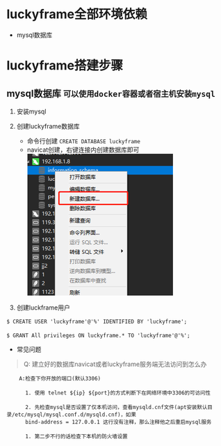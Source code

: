 # luckyframe全部环境依赖

* mysql数据库 

# luckyframe搭建步骤

##  mysql数据库 `可以使用docker容器或者宿主机安装mysql`

1. 安装mysql
2. 创建luckyframe数据库
   - 命令行创建
        `CREATE DATABASE luckyframe`
   - navicat创建，右键连接内创建数据库即可
        ![](./readmeRes/img/创建数据库.png)

3. 创建luckframe用户

```
$ CREATE USER 'luckyframe'@'%' IDENTIFIED BY 'luckyframe';
    
$ GRANT All privileges ON luckyframe.* TO 'luckyframe'@'%';
```
- 常见问题
        
> Q: 建立好的数据库navicat或者luckyframe服务端无法访问到怎么办

```
    A:检查下你开放的端口(默认3306)
     
      1. 使用 telnet ${ip} ${port}的方式判断下在网络环境中3306的可访问性
      
      2. 先检查mysql是否设置了仅本机访问，查看mysqld.cnf文件(apt安装默认目录/etc/mysql/mysql.conf.d/mysqld.cnf)，如果
      bind-address = 127.0.0.1 这行没有注释，那么注释他之后重启mysql服务
      
      1. 第二步不行的话检查下本机的防火墙设置
      
```